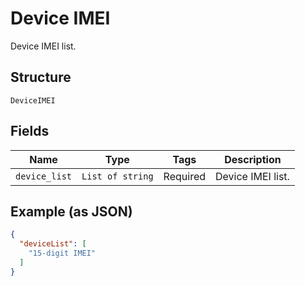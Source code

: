 
# Device IMEI

Device IMEI list.

## Structure

`DeviceIMEI`

## Fields

| Name | Type | Tags | Description |
|  --- | --- | --- | --- |
| `device_list` | `List of string` | Required | Device IMEI list. |

## Example (as JSON)

```json
{
  "deviceList": [
    "15-digit IMEI"
  ]
}
```

